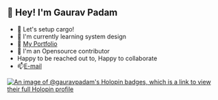 ## 👋 Hey! I'm Gaurav Padam
-  🦀 Let's setup cargo!
-  🌱 I'm currently learning system design
-  👀 [My Portfolio](https://gauravpadam.netlify.app)
-  🙌 I'm an Opensource contributor
-  Happy to be reached out to, Happy to collaborate
-  📫[E-mail](mailto:gauravpadam2@gmail.com)

[![An image of @gauravpadam's Holopin badges, which is a link to view their full Holopin profile](https://holopin.me/gauravpadam)](https://holopin.io/@gauravpadam)


<!---
Gauravpadam/Gauravpadam is a ✨ special ✨ repository because its `README.md` (this file) appears on your GitHub profile.
You can click the Preview link to take a look at your changes.
--->

